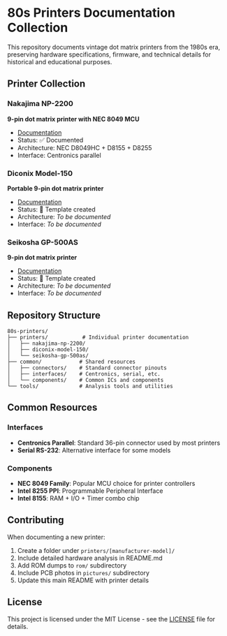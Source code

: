 # 80s Printers Documentation Collection

This repository documents vintage dot matrix printers from the 1980s era, preserving hardware specifications, firmware, and technical details for historical and educational purposes.

## Printer Collection

### Nakajima NP-2200
**9-pin dot matrix printer with NEC 8049 MCU**
- [Documentation](printers/nakajima-np-2200/)
- Status: ✅ Documented
- Architecture: NEC D8049HC + D8155 + D8255
- Interface: Centronics parallel

### Diconix Model-150
**Portable 9-pin dot matrix printer**
- [Documentation](printers/diconix-model-150/)
- Status: 📝 Template created
- Architecture: *To be documented*
- Interface: *To be documented*

### Seikosha GP-500AS
**9-pin dot matrix printer**
- [Documentation](printers/seikosha-gp-500as/)
- Status: 📝 Template created
- Architecture: *To be documented*
- Interface: *To be documented*

## Repository Structure

```
80s-printers/
├── printers/           # Individual printer documentation
│   ├── nakajima-np-2200/
│   ├── diconix-model-150/
│   └── seikosha-gp-500as/
├── common/            # Shared resources
│   ├── connectors/    # Standard connector pinouts
│   ├── interfaces/    # Centronics, serial, etc.
│   └── components/    # Common ICs and components
└── tools/             # Analysis tools and utilities
```

## Common Resources

### Interfaces
- **Centronics Parallel**: Standard 36-pin connector used by most printers
- **Serial RS-232**: Alternative interface for some models

### Components
- **NEC 8049 Family**: Popular MCU choice for printer controllers
- **Intel 8255 PPI**: Programmable Peripheral Interface
- **Intel 8155**: RAM + I/O + Timer combo chip

## Contributing

When documenting a new printer:
1. Create a folder under `printers/[manufacturer-model]/`
2. Include detailed hardware analysis in README.md
3. Add ROM dumps to `rom/` subdirectory
4. Include PCB photos in `pictures/` subdirectory
5. Update this main README with printer details

## License

This project is licensed under the MIT License - see the [LICENSE](LICENSE) file for details.